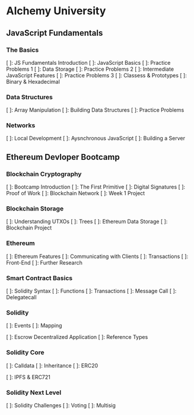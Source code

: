# Alchemy University

## JavaScript Fundamentals

### The Basics

[ ]: JS Fundamentals Introduction
[ ]: JavaScript Basics
[ ]: Practice Problems 1
[ ]: Data Storage
[ ]: Practice Problems 2
[ ]: Intermediate JavaScript Features
[ ]: Practice Problems 3
[ ]: Classess & Prototypes
[ ]: Binary & Hexadecimal

### Data Structures

[ ]: Array Manipulation
[ ]: Building Data Structures
[ ]: Practice Problems

### Networks

[ ]: Local Development
[ ]: Aysnchronous JavaScript
[ ]: Building a Server

## Ethereum Devloper Bootcamp

### Blockchain Cryptography

[ ]: Bootcamp Introduction
[ ]: The First Primitive
[ ]: Digital Signatures
[ ]: Proof of Work
[ ]: Blockchain Network
[ ]: Week 1 Project

### Blockchain Storage

[ ]: Understanding UTXOs
[ ]: Trees
[ ]: Ethereum Data Storage
[ ]: Blockchain Project

### Ethereum

[ ]: Ethereum Features
[ ]: Communicating with Clients
[ ]: Transactions
[ ]: Front-End
[ ]: Further Research

### Smart Contract Basics

[ ]: Solidity Syntax
[ ]: Functions
[ ]: Transactions
[ ]: Message Call
[ ]: Delegatecall

### Solidity

[ ]: Events
[ ]: Mapping

[ ]: Escrow Decentralized Application
[ ]: Reference Types

### Solidity Core

[ ]: Calldata
[ ]: Inheritance
[ ]: ERC20

[ ]: IPFS & ERC721

### Solidity Next Level

[ ]: Solidity Challenges
[ ]: Voting
[ ]: Multisig
